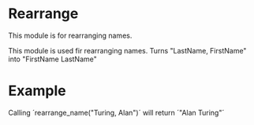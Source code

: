 Rearrange
=========

This module is for rearranging names.

This module is used fir rearranging names.
Turns "LastName, FirstName" into "FirstName LastName"

# Example

Calling ´rearrange_name("Turing, Alan")´ will return ´"Alan Turing"´
